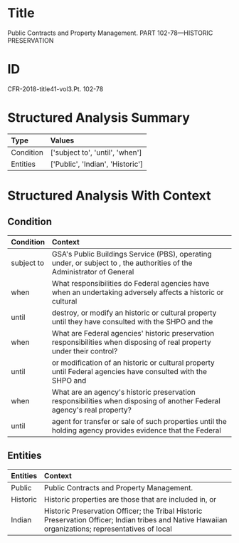 # Title

 Public Contracts and Property Management. PART 102-78—HISTORIC PRESERVATION


# ID

 CFR-2018-title41-vol3.Pt. 102-78


# Structured Analysis Summary

| Type      | Values                           |
|:----------|:---------------------------------|
| Condition | ['subject to', 'until', 'when']  |
| Entities  | ['Public', 'Indian', 'Historic'] |


# Structured Analysis With Context

 


## Condition

| Condition   | Context                                                                                                                  |
|:------------|:-------------------------------------------------------------------------------------------------------------------------|
| subject to  | GSA's Public Buildings Service (PBS), operating under, or subject to , the authorities of the Administrator of General   |
| when        | What responsibilities do Federal agencies have  when an undertaking adversely affects a historic or cultural             |
| until       | destroy, or modify an historic or cultural property until they have consulted with the SHPO and the                      |
| when        | What are Federal agencies' historic preservation responsibilities  when  disposing of real property under their control? |
| until       | or modification of an historic or cultural property until Federal agencies have consulted with the SHPO and              |
| when        | What are an agency's historic preservation responsibilities  when  disposing of another Federal agency's real property?  |
| until       | agent for transfer or sale of such properties until the holding agency provides evidence that the Federal                |


## Entities

| Entities   | Context                                                                                                                                            |
|:-----------|:---------------------------------------------------------------------------------------------------------------------------------------------------|
| Public     | Public  Contracts and Property Management.                                                                                                         |
| Historic   | Historic properties are those that are included in, or                                                                                             |
| Indian     | Historic Preservation Officer; the Tribal Historic Preservation Officer; Indian tribes and Native Hawaiian organizations; representatives of local |


